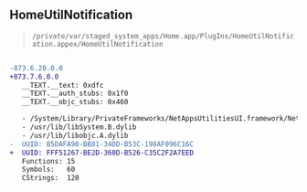 ## HomeUtilNotification

> `/private/var/staged_system_apps/Home.app/PlugIns/HomeUtilNotification.appex/HomeUtilNotification`

```diff

-873.6.20.0.0
+873.7.6.0.0
   __TEXT.__text: 0xdfc
   __TEXT.__auth_stubs: 0x1f0
   __TEXT.__objc_stubs: 0x460

   - /System/Library/PrivateFrameworks/NetAppsUtilitiesUI.framework/NetAppsUtilitiesUI
   - /usr/lib/libSystem.B.dylib
   - /usr/lib/libobjc.A.dylib
-  UUID: B5DAFA90-BB81-34DD-B53C-198AF096C16C
+  UUID: FFF51267-BE2D-360D-B526-C35C2F2A7EED
   Functions: 15
   Symbols:   60
   CStrings:  120

```
